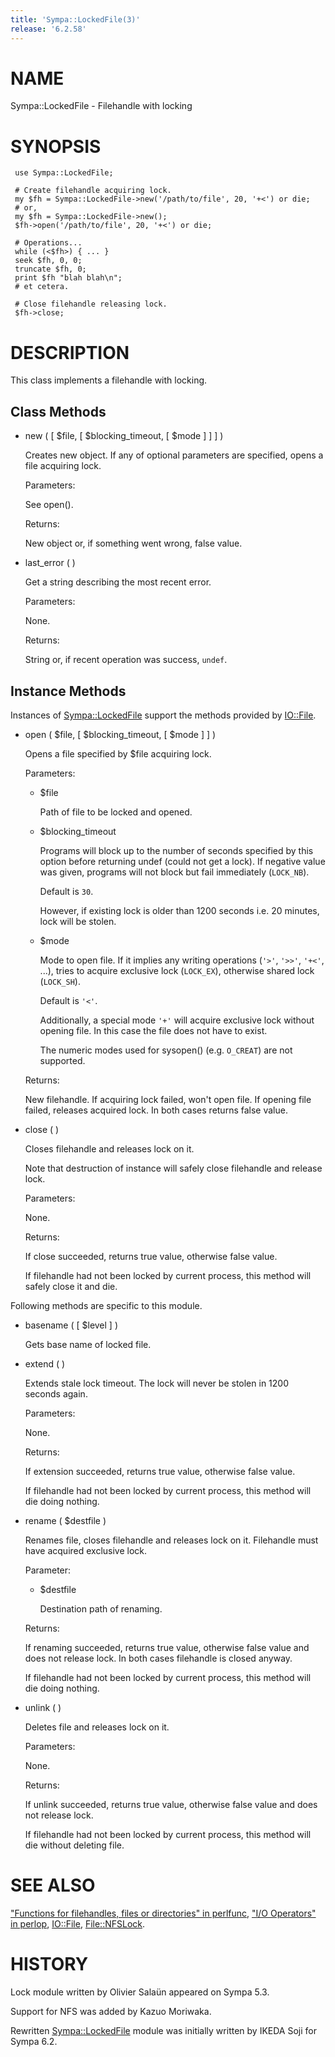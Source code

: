 ```yaml
---
title: 'Sympa::LockedFile(3)'
release: '6.2.58'
---
```


# NAME

Sympa::LockedFile - Filehandle with locking

# SYNOPSIS

     use Sympa::LockedFile;
     
     # Create filehandle acquiring lock.
     my $fh = Sympa::LockedFile->new('/path/to/file', 20, '+<') or die;
     # or,
     my $fh = Sympa::LockedFile->new();
     $fh->open('/path/to/file', 20, '+<') or die;
     
     # Operations...
     while (<$fh>) { ... }
     seek $fh, 0, 0;
     truncate $fh, 0;
     print $fh "blah blah\n";
     # et cetera.
    
     # Close filehandle releasing lock.
     $fh->close;

# DESCRIPTION

This class implements a filehandle with locking.

## Class Methods

- new ( \[ $file, \[ $blocking\_timeout, \[ $mode \] \] \] )

    Creates new object.
    If any of optional parameters are specified, opens a file acquiring lock.

    Parameters:

    See open().

    Returns:

    New object or, if something went wrong, false value.

- last\_error ( )

    Get a string describing the most recent error.

    Parameters:

    None.

    Returns:

    String or, if recent operation was success, `undef`. 

## Instance Methods

Instances of [Sympa::LockedFile](./Sympa-LockedFile.3.md) support the methods provided by [IO::File](https://metacpan.org/pod/IO::File).

- open ( $file, \[ $blocking\_timeout, \[ $mode \] \] )

    Opens a file specified by $file acquiring lock.

    Parameters:

    - $file

        Path of file to be locked and opened.

    - $blocking\_timeout

        Programs will block up to the number of seconds specified by this option
        before returning undef (could not get a lock).
        If negative value was given, programs will not block but fail immediately
        (`LOCK_NB`).

        Default is `30`.

        However, if existing lock is older than 1200 seconds i.e. 20 minutes,
        lock will be stolen.

    - $mode

        Mode to open file.
        If it implies any writing operations (`'>'`, `'>>'`,
        `'+<'`, ...), tries to acquire exclusive lock (`LOCK_EX`),
        otherwise shared lock (`LOCK_SH`).

        Default is `'<'`.

        Additionally, a special mode `'+'` will acquire exclusive lock
        without opening file.  In this case the file does not have to exist.

        The numeric modes used for sysopen() (e.g. `O_CREAT`) are not supported.

    Returns:

    New filehandle.
    If acquiring lock failed, won't open file.
    If opening file failed, releases acquired lock.
    In both cases returns false value.

- close ( )

    Closes filehandle and releases lock on it.

    Note that destruction of instance will safely close filehandle and release
    lock.

    Parameters:

    None.

    Returns:

    If close succeeded, returns true value, otherwise false value.

    If filehandle had not been locked by current process,
    this method will safely close it and die.

Following methods are specific to this module.

- basename ( \[ $level \] )

    Gets base name of locked file.

- extend ( )

    Extends stale lock timeout.
    The lock will never be stolen in 1200 seconds again.

    Parameters:

    None.

    Returns:

    If extension succeeded, returns true value, otherwise false value.

    If filehandle had not been locked by current process,
    this method will die doing nothing.

- rename ( $destfile )

    Renames file, closes filehandle and releases lock on it.
    Filehandle must have acquired exclusive lock.

    Parameter:

    - $destfile

        Destination path of renaming.

    Returns:

    If renaming succeeded, returns true value, otherwise false value
    and does not release lock.
    In both cases filehandle is closed anyway.

    If filehandle had not been locked by current process,
    this method will die doing nothing.

- unlink ( )

    Deletes file and releases lock on it.

    Parameters:

    None.

    Returns:

    If unlink succeeded, returns true value, otherwise false value and
    does not release lock.

    If filehandle had not been locked by current process,
    this method will die without deleting file.

# SEE ALSO

["Functions for filehandles, files or directories" in perlfunc](https://metacpan.org/pod/perlfunc#Functions-for-filehandles-files-or-directories),
["I/O Operators" in perlop](https://metacpan.org/pod/perlop#I-O-Operators),
[IO::File](https://metacpan.org/pod/IO::File), [File::NFSLock](https://metacpan.org/pod/File::NFSLock).

# HISTORY

Lock module written by Olivier Salaün appeared on Sympa 5.3.

Support for NFS was added by Kazuo Moriwaka.

Rewritten [Sympa::LockedFile](./Sympa-LockedFile.3.md) module was initially written by IKEDA Soji
for Sympa 6.2.
